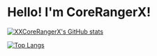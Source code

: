 # Hello! I'm CoreRangerX!

[![XXCoreRangerX's GitHub stats](https://github-readme-stats.vercel.app/api?username=XXCoreRangerX&show_icons=true&theme=nord&include_all_commits=true&count_private=true)](https://github.com/anuraghazra/github-readme-stats)

[![Top Langs](https://github-readme-stats.vercel.app/api/top-langs/?username=XXCoreRangerX&show_icons=true&theme=nord&layout=compact)](https://github.com/anuraghazra/github-readme-stats)
